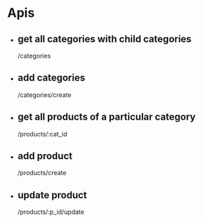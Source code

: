 # Apis
- ## get all categories with child categories
    /categories
- ## add categories
    /categories/create
- ## get all products of a particular category
    /products/:cat_id
- ## add product
    /products/create
- ## update product
    /products/:p_id/update

